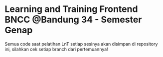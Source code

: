 # Learning and Training Frontend BNCC @Bandung 34 - Semester Genap

Semua code saat pelatihan LnT setiap sesinya akan disimpan di repository ini, silahkan cek setiap branch dari pertemuannya!
